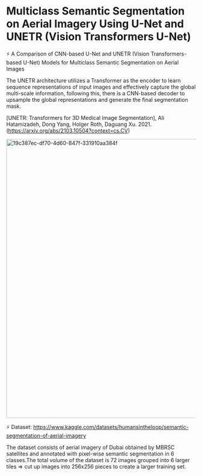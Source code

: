 # Multiclass Semantic Segmentation on Aerial Imagery Using U-Net and UNETR (Vision Transformers U-Net)

⚡ A Comparison of CNN-based U-Net and UNETR (Vision Transformers-based U-Net) Models for Multiclass Semantic Segmentation on Aerial Images

The UNETR architecture utilizes a Transformer as the encoder to learn sequence representations of input images and effectively capture the global multi-scale information, following this, there is a CNN-based decoder to upsample the global representations and generate the final segmentation mask.

[UNETR: Transformers for 3D Medical Image Segmentation],
Ali Hatamizadeh, Dong Yang, Holger Roth, Daguang Xu. 2021. (https://arxiv.org/abs/2103.10504?context=cs.CV)

<img width="741" alt="19c387ec-df70-4d60-847f-331910aa384f" src="https://github.com/NiloofarAZAD/ViT-and-CNN-Based-UNet-Models-Semantic-Segmentation-Aerial-Imagery/assets/128168974/ea6af991-460c-4c84-a2f6-e0c15f99c99c">


⚡ Dataset: https://www.kaggle.com/datasets/humansintheloop/semantic-segmentation-of-aerial-imagery

The dataset consists of aerial imagery of Dubai obtained by MBRSC satellites and annotated with pixel-wise semantic segmentation in 6 classes.The total volume of the dataset is 72 images grouped into 6 larger tiles => cut up images into 256x256 pieces to create a larger training set. 
